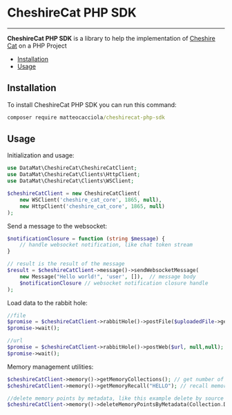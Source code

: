 # CheshireCat PHP SDK

----

**CheshireCat PHP SDK** is a library to help the implementation
of [Cheshire Cat](https://github.com/matteocacciola/cheshirecat-core) on a PHP Project

* [Installation](#installation)
* [Usage](#usage)

## Installation

To install CheshireCat PHP SDK you can run this command:
```cmd
composer require matteocacciola/cheshirecat-php-sdk
```

## Usage
Initialization and usage:

```php
use DataMat\CheshireCat\CheshireCatClient;
use DataMat\CheshireCat\Clients\HttpClient;
use DataMat\CheshireCat\Clients\WSClient;

$cheshireCatClient = new CheshireCatClient(
    new WSClient('cheshire_cat_core', 1865, null),
    new HttpClient('cheshire_cat_core', 1865, null)
);
```
Send a message to the websocket:

```php
$notificationClosure = function (string $message) {
    // handle websocket notification, like chat token stream
}

// result is the result of the message
$result = $cheshireCatClient->message()->sendWebsocketMessage(
    new Message("Hello world!", 'user', []),  // message body
    $notificationClosure // websocket notification closure handle
);

```

Load data to the rabbit hole:
```php
//file
$promise = $cheshireCatClient->rabbitHole()->postFile($uploadedFile->getPathname(), null, null);
$promise->wait();

//url
$promise = $cheshireCatClient->rabbitHole()->postWeb($url, null,null);
$promise->wait();
```

Memory management utilities:

```php
$cheshireCatClient->memory()->getMemoryCollections(); // get number of vectors in the working memory
$cheshireCatClient->memory()->getMemoryRecall("HELLO"); // recall memories by text

//delete memory points by metadata, like this example delete by source
$cheshireCatClient->memory()->deleteMemoryPointsByMetadata(Collection.Declarative, ["source" => $url]);
```
